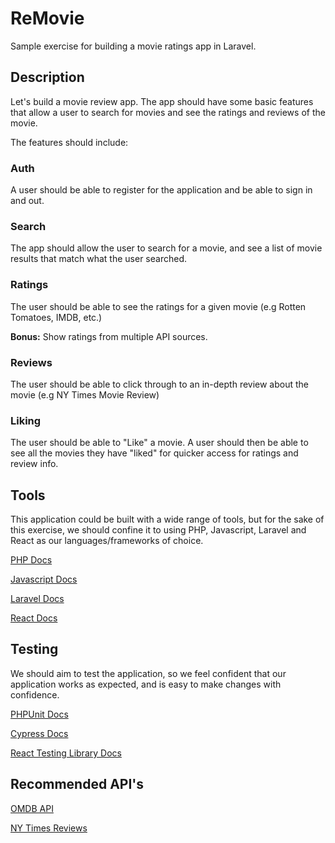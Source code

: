 # ReMovie
Sample exercise for building a movie ratings app in Laravel.

## Description
Let's build a movie review app. The app should have some basic features that allow a user to search for movies and see the ratings and reviews of the movie.

The features should include:

### Auth
A user should be able to register for the application and be able to sign in and out.

### Search
The app should allow the user to search for a movie, and see a list of movie results that match what the user searched. 

### Ratings
The user should be able to see the ratings for a given movie (e.g Rotten Tomatoes, IMDB, etc.)

**Bonus:** Show ratings from multiple API sources.

### Reviews
The user should be able to click through to an in-depth review about the movie (e.g NY Times Movie Review)

### Liking
The user should be able to "Like" a movie. A user should then be able to see all the movies they have "liked" for quicker access for ratings and review info. 

## Tools
This application could be built with a wide range of tools, but for the sake of this exercise, we should confine it to using PHP, Javascript, Laravel and React as our languages/frameworks of choice. 

[PHP Docs](https://www.php.net/)

[Javascript Docs](https://developer.mozilla.org/en-US/docs/Web/JavaScript/Guide)

[Laravel Docs](https://laravel.com/docs/8.x)

[React Docs](https://reactjs.org/)

## Testing
We should aim to test the application, so we feel confident that our application works as expected, and is easy to make changes with confidence. 

[PHPUnit Docs](https://phpunit.de/documentation.html)

[Cypress Docs](https://docs.cypress.io/guides/overview/why-cypress)

[React Testing Library Docs](https://testing-library.com/docs/)

## Recommended API's
[OMDB API](http://www.omdbapi.com/)
  
[NY Times Reviews](https://developer.nytimes.com/docs/movie-reviews-api/1/overview)
